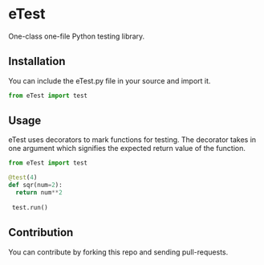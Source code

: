 # eTest
One-class one-file Python testing library.

## Installation
You can include the eTest.py file in your source and import it.
```python 
from eTest import test
```

## Usage
eTest uses decorators to mark functions for testing. The decorator takes in one argument which signifies the expected return value of the function.
```python 
from eTest import test

@test(4)
def sqr(num=2):
  return num**2
 
 test.run()
```
## Contribution
You can contribute by forking this repo and sending pull-requests.
